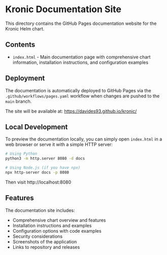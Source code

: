 # Kronic Documentation Site

This directory contains the GitHub Pages documentation website for the Kronic Helm chart.

## Contents

- `index.html` - Main documentation page with comprehensive chart information, installation instructions, and configuration examples

## Deployment

The documentation is automatically deployed to GitHub Pages via the `.github/workflows/pages.yaml` workflow when changes are pushed to the `main` branch.

The site will be available at: https://davides93.github.io/kronic/

## Local Development

To preview the documentation locally, you can simply open `index.html` in a web browser or serve it with a simple HTTP server:

```bash
# Using Python
python3 -m http.server 8080 -d docs

# Using Node.js (if you have npx)
npx http-server docs -p 8080
```

Then visit http://localhost:8080

## Features

The documentation site includes:

- Comprehensive chart overview and features
- Installation instructions and examples
- Configuration options with code examples
- Security considerations
- Screenshots of the application
- Links to repository and releases